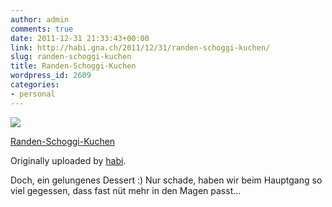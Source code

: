 ```yaml
---
author: admin
comments: true
date: 2011-12-31 21:33:43+00:00
link: http://habi.gna.ch/2011/12/31/randen-schoggi-kuchen/
slug: randen-schoggi-kuchen
title: Randen-Schoggi-Kuchen
wordpress_id: 2609
categories:
- personal
---
```



 [![](http://farm8.staticflickr.com/7158/6608846455_59027598a6_m.jpg)](http://www.flickr.com/photos/habi/6608846455/)
   

 
  [Randen-Schoggi-Kuchen](http://www.flickr.com/photos/habi/6608846455/)
    

  Originally uploaded by [habi](http://www.flickr.com/photos/habi/).
 



Doch, ein gelungenes Dessert :) Nur schade, haben wir beim Hauptgang so viel gegessen, dass fast nüt mehr in den Magen passt...
  

